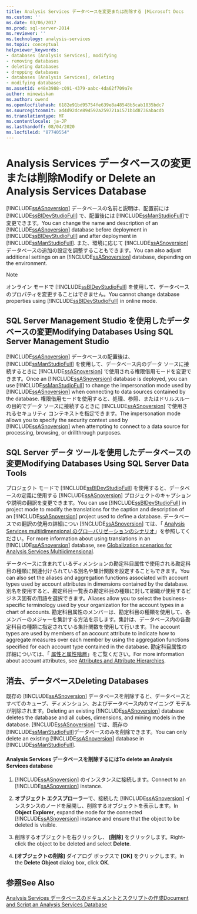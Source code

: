 ```yaml
---
title: Analysis Services データベースを変更または削除する |Microsoft Docs
ms.custom: ''
ms.date: 03/06/2017
ms.prod: sql-server-2014
ms.reviewer: ''
ms.technology: analysis-services
ms.topic: conceptual
helpviewer_keywords:
- databases [Analysis Services], modifying
- removing databases
- deleting databases
- dropping databases
- databases [Analysis Services], deleting
- modifying databases
ms.assetid: e48e3988-c091-4379-aabc-4da62f709a7e
author: minewiskan
ms.author: owend
ms.openlocfilehash: 6182e91bd95754fe639e8a48548b5cab1835bdc7
ms.sourcegitcommit: ad4d92dce894592a259721a1571b1d8736abacdb
ms.translationtype: MT
ms.contentlocale: ja-JP
ms.lasthandoff: 08/04/2020
ms.locfileid: "87740554"
---
```

# <a name="modify-or-delete-an-analysis-services-database"></a><span data-ttu-id="38ec3-102">Analysis Services データベースの変更または削除</span><span class="sxs-lookup"><span data-stu-id="38ec3-102">Modify or Delete an Analysis Services Database</span></span>
  <span data-ttu-id="38ec3-103">[!INCLUDE[ssASnoversion](../../includes/ssasnoversion-md.md)] データベースの名前と説明は、配置前には [!INCLUDE[ssBIDevStudioFull](../../includes/ssbidevstudiofull-md.md)] で、配置後には [!INCLUDE[ssManStudioFull](../../includes/ssmanstudiofull-md.md)]で変更できます。</span><span class="sxs-lookup"><span data-stu-id="38ec3-103">You can change the name and description of an [!INCLUDE[ssASnoversion](../../includes/ssasnoversion-md.md)] database before deployment in [!INCLUDE[ssBIDevStudioFull](../../includes/ssbidevstudiofull-md.md)] and after deployment in [!INCLUDE[ssManStudioFull](../../includes/ssmanstudiofull-md.md)].</span></span> <span data-ttu-id="38ec3-104">また、環境に応じて [!INCLUDE[ssASnoversion](../../includes/ssasnoversion-md.md)] データベースの追加の設定を調整することもできます。</span><span class="sxs-lookup"><span data-stu-id="38ec3-104">You can also adjust additional settings on an [!INCLUDE[ssASnoversion](../../includes/ssasnoversion-md.md)] database, depending on the environment.</span></span>  
  
> [!NOTE]  
>  <span data-ttu-id="38ec3-105">オンライン モードで [!INCLUDE[ssBIDevStudioFull](../../includes/ssbidevstudiofull-md.md)] を使用して、データベースのプロパティを変更することはできません。</span><span class="sxs-lookup"><span data-stu-id="38ec3-105">You cannot change database properties using [!INCLUDE[ssBIDevStudioFull](../../includes/ssbidevstudiofull-md.md)] in online mode.</span></span>  
  
## <a name="modifying-databases-using-sql-server-management-studio"></a><span data-ttu-id="38ec3-106">SQL Server Management Studio を使用したデータベースの変更</span><span class="sxs-lookup"><span data-stu-id="38ec3-106">Modifying Databases Using SQL Server Management Studio</span></span>  
 <span data-ttu-id="38ec3-107">[!INCLUDE[ssASnoversion](../../includes/ssasnoversion-md.md)] データベースの配置後は、 [!INCLUDE[ssManStudioFull](../../includes/ssmanstudiofull-md.md)] を使用して、データベース内のデータ ソースに接続するときに [!INCLUDE[ssASnoversion](../../includes/ssasnoversion-md.md)] で使用される権限借用モードを変更できます。</span><span class="sxs-lookup"><span data-stu-id="38ec3-107">Once an [!INCLUDE[ssASnoversion](../../includes/ssasnoversion-md.md)] database is deployed, you can use [!INCLUDE[ssManStudioFull](../../includes/ssmanstudiofull-md.md)] to change the impersonation mode used by [!INCLUDE[ssASnoversion](../../includes/ssasnoversion-md.md)] when connecting to data sources contained by the database.</span></span> <span data-ttu-id="38ec3-108">権限借用モードを使用すると、処理、参照、またはドリルスルーの目的でデータ ソースに接続するときに [!INCLUDE[ssASnoversion](../../includes/ssasnoversion-md.md)] で使用されるセキュリティ コンテキストを指定できます。</span><span class="sxs-lookup"><span data-stu-id="38ec3-108">The impersonation mode allows you to specify the security context used by [!INCLUDE[ssASnoversion](../../includes/ssasnoversion-md.md)] when attempting to connect to a data source for processing, browsing, or drillthrough purposes.</span></span>  
  
## <a name="modifying-databases-using-sql-server-data-tools"></a><span data-ttu-id="38ec3-109">SQL Server データ ツールを使用したデータベースの変更</span><span class="sxs-lookup"><span data-stu-id="38ec3-109">Modifying Databases Using SQL Server Data Tools</span></span>  
 <span data-ttu-id="38ec3-110">プロジェクト モードで [!INCLUDE[ssBIDevStudioFull](../../includes/ssbidevstudiofull-md.md)] を使用すると、データベースの定義に使用する [!INCLUDE[ssASnoversion](../../includes/ssasnoversion-md.md)] プロジェクトのキャプションや説明の翻訳を変更できます。</span><span class="sxs-lookup"><span data-stu-id="38ec3-110">You can use [!INCLUDE[ssBIDevStudioFull](../../includes/ssbidevstudiofull-md.md)] in project mode to modify the translations for the caption and description of an [!INCLUDE[ssASnoversion](../../includes/ssasnoversion-md.md)] project used to define a database.</span></span> <span data-ttu-id="38ec3-111">データベースでの翻訳の使用の詳細につい [!INCLUDE[ssASnoversion](../../includes/ssasnoversion-md.md)] ては、「 [Analysis Services multiidimensional のグローバリゼーションのシナリオ](../globalization-scenarios-for-analysis-services-multiidimensional.md)」を参照してください。</span><span class="sxs-lookup"><span data-stu-id="38ec3-111">For more information about using translations in an [!INCLUDE[ssASnoversion](../../includes/ssasnoversion-md.md)] database, see [Globalization scenarios for Analysis Services Multiidimensional](../globalization-scenarios-for-analysis-services-multiidimensional.md).</span></span>  
  
 <span data-ttu-id="38ec3-112">データベースに含まれているディメンションの勘定科目属性で使用される勘定科目の種類に関連付けられている別名や集計関数を設定することもできます。</span><span class="sxs-lookup"><span data-stu-id="38ec3-112">You can also set the aliases and aggregation functions associated with account types used by account attributes in dimensions contained by the database.</span></span> <span data-ttu-id="38ec3-113">別名を使用すると、勘定科目一覧表の勘定科目の種類に対して組織が使用するビジネス固有の用語を選択できます。</span><span class="sxs-lookup"><span data-stu-id="38ec3-113">Aliases allow you to select the business-specific terminology used by your organization for the account types in a chart of accounts.</span></span> <span data-ttu-id="38ec3-114">勘定科目属性のメンバーは、勘定科目の種類を使用して、各メンバーのメジャーを集計する方法を示します。集計は、データベース内の各勘定科目の種類に指定されている集計関数を使用して行います。</span><span class="sxs-lookup"><span data-stu-id="38ec3-114">The account types are used by members of an account attribute to indicate how to aggregate measures over each member by using the aggregation functions specified for each account type contained in the database.</span></span> <span data-ttu-id="38ec3-115">勘定科目属性の詳細については、「 [属性と属性階層](../multidimensional-models-olap-logical-dimension-objects/attributes-and-attribute-hierarchies.md)」をご覧ください。</span><span class="sxs-lookup"><span data-stu-id="38ec3-115">For more information about account attributes, see [Attributes and Attribute Hierarchies](../multidimensional-models-olap-logical-dimension-objects/attributes-and-attribute-hierarchies.md).</span></span>  
  
## <a name="deleting-databases"></a><span data-ttu-id="38ec3-116">消去、データベース</span><span class="sxs-lookup"><span data-stu-id="38ec3-116">Deleting Databases</span></span>  
 <span data-ttu-id="38ec3-117">既存の [!INCLUDE[ssASnoversion](../../includes/ssasnoversion-md.md)] データベースを削除すると、データベースとすべてのキューブ、ディメンション、およびデータベース内のマイニング モデルが削除されます。</span><span class="sxs-lookup"><span data-stu-id="38ec3-117">Deleting an existing [!INCLUDE[ssASnoversion](../../includes/ssasnoversion-md.md)] database deletes the database and all cubes, dimensions, and mining models in the database.</span></span> <span data-ttu-id="38ec3-118">[!INCLUDE[ssASnoversion](../../includes/ssasnoversion-md.md)] では、既存の [!INCLUDE[ssManStudioFull](../../includes/ssmanstudiofull-md.md)]データベースのみを削除できます。</span><span class="sxs-lookup"><span data-stu-id="38ec3-118">You can only delete an existing [!INCLUDE[ssASnoversion](../../includes/ssasnoversion-md.md)] database in [!INCLUDE[ssManStudioFull](../../includes/ssmanstudiofull-md.md)].</span></span>  
  
#### <a name="to-delete-an-analysis-services-database"></a><span data-ttu-id="38ec3-119">Analysis Services データベースを削除するには</span><span class="sxs-lookup"><span data-stu-id="38ec3-119">To delete an Analysis Services database</span></span>  
  
1.  <span data-ttu-id="38ec3-120">[!INCLUDE[ssASnoversion](../../includes/ssasnoversion-md.md)] のインスタンスに接続します。</span><span class="sxs-lookup"><span data-stu-id="38ec3-120">Connect to an [!INCLUDE[ssASnoversion](../../includes/ssasnoversion-md.md)] instance.</span></span>  
  
2.  <span data-ttu-id="38ec3-121">**オブジェクト エクスプローラー**で、接続した [!INCLUDE[ssASnoversion](../../includes/ssasnoversion-md.md)] インスタンスのノードを展開し、削除するオブジェクトを表示します。</span><span class="sxs-lookup"><span data-stu-id="38ec3-121">In **Object Explorer**, expand the node for the connected [!INCLUDE[ssASnoversion](../../includes/ssasnoversion-md.md)] instance and ensure that the object to be deleted is visible.</span></span>  
  
3.  <span data-ttu-id="38ec3-122">削除するオブジェクトを右クリックし、 **[削除]** をクリックします。</span><span class="sxs-lookup"><span data-stu-id="38ec3-122">Right-click the object to be deleted and select **Delete**.</span></span>  
  
4.  <span data-ttu-id="38ec3-123">**[オブジェクトの削除]** ダイアログ ボックスで **[OK]** をクリックします。</span><span class="sxs-lookup"><span data-stu-id="38ec3-123">In the **Delete Object** dialog box, click **OK**.</span></span>  
  
## <a name="see-also"></a><span data-ttu-id="38ec3-124">参照</span><span class="sxs-lookup"><span data-stu-id="38ec3-124">See Also</span></span>  
 [<span data-ttu-id="38ec3-125">Analysis Services データベースのドキュメントとスクリプトの作成</span><span class="sxs-lookup"><span data-stu-id="38ec3-125">Document and Script an Analysis Services Database</span></span>](document-and-script-an-analysis-services-database.md)  
  
  
